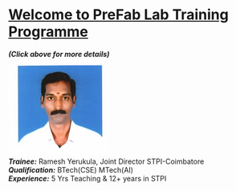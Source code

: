 # [Welcome to PreFab Lab Training  Programme](/mdfiles/first.md)           
***(Click above for more details)***

![Trainee](/images/rameshy777-photo.jpeg)        
***Trainee:*** Ramesh Yerukula, Joint Director  STPI-Coimbatore     
***Qualification:*** BTech(CSE) MTech(AI)  
***Experience:***  5 Yrs Teaching  &  12+ years in STPI    

